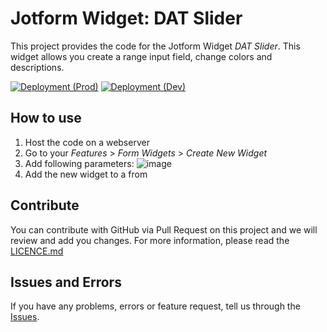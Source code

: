 # Jotform Widget: DAT Slider
This project provides the code for the Jotform Widget *DAT Slider*.
This widget allows you create a range input field, change colors and descriptions.

[![Deployment (Prod)](https://github.com/Digital-A-TEAM/jotform-widget-slider/actions/workflows/main.yml/badge.svg)](https://github.com/Digital-A-TEAM/jotform-widget-slider/actions/workflows/main.yml) [![Deployment (Dev)](https://github.com/Digital-A-TEAM/jotform-widget-slider/actions/workflows/dev.yml/badge.svg?branch=dev)](https://github.com/Digital-A-TEAM/jotform-widget-slider/actions/workflows/dev.yml)

## How to use
1. Host the code on a webserver
2. Go to your *Features* > *Form Widgets* > *Create New Widget*
3. Add following parameters:
![image](https://user-images.githubusercontent.com/24431825/150976065-e45d229f-1f54-485a-8230-8100cce476c9.png)
4. Add the new widget to a from


## Contribute
You can contribute with GitHub via Pull Request on this project and we will review and add you changes.
For more information, please read the [LICENCE.md](https://github.com/Digital-A-TEAM/jotform-widget-image-picker/blob/main/LICENCE.md)

## Issues and Errors
If you have any problems, errors or feature request, tell  us through the [Issues](https://github.com/Digital-A-TEAM/jotform-widget-image-picker/issues). 

